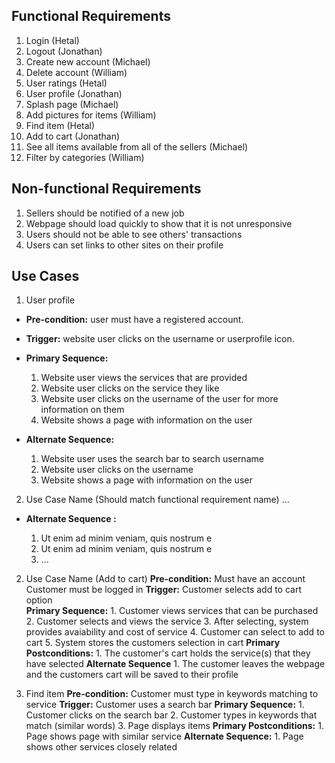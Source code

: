 ## Functional Requirements

1. Login (Hetal)
2. Logout (Jonathan)
3. Create new account (Michael)
4. Delete account (William)
5. User ratings (Hetal)
6. User profile (Jonathan)
7. Splash page (Michael)
8. Add pictures for items (William)
9. Find item (Hetal)
10. Add to cart (Jonathan)
11. See all items available from all of the sellers (Michael)
12. Filter by categories (William)

## Non-functional Requirements

1. Sellers should be notified of a new job
2. Webpage should load quickly to show that it is not unresponsive
3. Users should not be able to see others' transactions
4. Users can set links to other sites on their profile

## Use Cases

1. User profile
- **Pre-condition:** <can be a list or short description> user must have a registered account.

- **Trigger:** <can be a list or short description> website user clicks on the username or userprofile icon. 

- **Primary Sequence:**
  
  1. Website user views the services that are provided
  2. Website user clicks on the service they like
  3. Website user clicks on the username of the user for more information on them
  4. Website shows a page with information on the user
   

- **Alternate Sequence:** <you can have more than one alternate sequence to describe multiple issues that may arise>
  
  1. Website user uses the search bar to search username
  2. Website user clicks on the username
  3. Website shows a page with information on the user


2. Use Case Name (Should match functional requirement name)
   ...

- **Alternate Sequence <optional>:** <you can have more than one alternate sequence to describe multiple issues that may arise>
  
  1. Ut enim ad minim veniam, quis nostrum e
  2. Ut enim ad minim veniam, quis nostrum e
  3. ...
2. Use Case Name (Add to cart)
	**Pre-condition:** 
	   Must have an account
	   Customer must be logged in
	**Trigger:**
	   Customer selects add to cart option   
   	**Primary Sequence:**
		1. Customer views services that can be purchased
		2. Customer selects and views the service 
		3. After selecting, system provides avaiability and cost of service
		4. Customer can select to add to cart 
		5. System stores the customers selection in cart
	**Primary Postconditions:**
		1. The customer's cart holds the service(s) that they have selected
	**Alternate Sequence**
		1. The customer leaves the webpage and the customers cart will be saved to their profile
	 
6. Find item
        **Pre-condition:**
          Customer must type in keywords matching to service
        **Trigger:**
          Customer uses a search bar
        **Primary Sequence:**
                1. Customer clicks on the search bar
                2. Customer types in keywords that match (similar words)
                3. Page displays items
        **Primary Postconditions:**
                1. Page shows page with similar service
        **Alternate Sequence:**
                1. Page shows other services closely related
